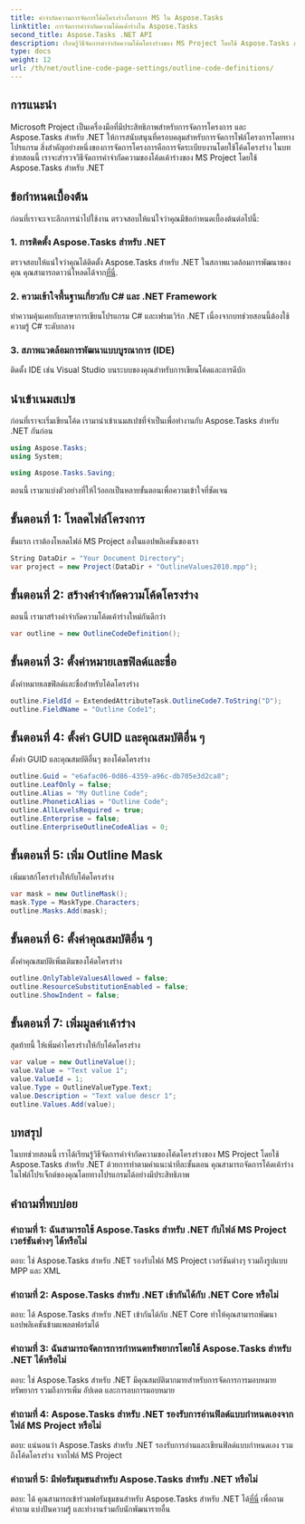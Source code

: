 ```yaml
---
title: คำจำกัดความการจัดการโค้ดโครงร่างโครงการ MS ใน Aspose.Tasks
linktitle: การจัดการคำจำกัดความโค้ดเค้าร่างใน Aspose.Tasks
second_title: Aspose.Tasks .NET API
description: เรียนรู้วิธีจัดการคำจำกัดความโค้ดโครงร่างของ MS Project โดยใช้ Aspose.Tasks สำหรับ .NET เพื่อเพิ่มศักยภาพให้กับแอปพลิเคชันการจัดการโครงการของคุณ
type: docs
weight: 12
url: /th/net/outline-code-page-settings/outline-code-definitions/
---
```

## การแนะนำ
Microsoft Project เป็นเครื่องมือที่มีประสิทธิภาพสำหรับการจัดการโครงการ และ Aspose.Tasks สำหรับ .NET ให้การสนับสนุนที่ครอบคลุมสำหรับการจัดการไฟล์โครงการโดยทางโปรแกรม สิ่งสำคัญอย่างหนึ่งของการจัดการโครงการคือการจัดระเบียบงานโดยใช้โค้ดโครงร่าง ในบทช่วยสอนนี้ เราจะสำรวจวิธีจัดการคำจำกัดความของโค้ดเค้าร่างของ MS Project โดยใช้ Aspose.Tasks สำหรับ .NET
## ข้อกำหนดเบื้องต้น
ก่อนที่เราจะเจาะลึกการนำไปใช้งาน ตรวจสอบให้แน่ใจว่าคุณมีข้อกำหนดเบื้องต้นต่อไปนี้:
### 1. การติดตั้ง Aspose.Tasks สำหรับ .NET
 ตรวจสอบให้แน่ใจว่าคุณได้ติดตั้ง Aspose.Tasks สำหรับ .NET ในสภาพแวดล้อมการพัฒนาของคุณ คุณสามารถดาวน์โหลดได้จาก[ที่นี่](https://releases.aspose.com/tasks/net/).
### 2. ความเข้าใจพื้นฐานเกี่ยวกับ C# และ .NET Framework
ทำความคุ้นเคยกับภาษาการเขียนโปรแกรม C# และเฟรมเวิร์ก .NET เนื่องจากบทช่วยสอนนี้ต้องใช้ความรู้ C# ระดับกลาง
### 3. สภาพแวดล้อมการพัฒนาแบบบูรณาการ (IDE)
ติดตั้ง IDE เช่น Visual Studio บนระบบของคุณสำหรับการเขียนโค้ดและการดีบัก
## นำเข้าเนมสเปซ
ก่อนที่เราจะเริ่มเขียนโค้ด เรามานำเข้าเนมสเปซที่จำเป็นเพื่อทำงานกับ Aspose.Tasks สำหรับ .NET กันก่อน
```csharp
using Aspose.Tasks;
using System;

using Aspose.Tasks.Saving;
```
ตอนนี้ เรามาแบ่งตัวอย่างที่ให้ไว้ออกเป็นหลายขั้นตอนเพื่อความเข้าใจที่ชัดเจน
## ขั้นตอนที่ 1: โหลดไฟล์โครงการ
ขั้นแรก เราต้องโหลดไฟล์ MS Project ลงในแอปพลิเคชันของเรา
```csharp
String DataDir = "Your Document Directory";
var project = new Project(DataDir + "OutlineValues2010.mpp");
```
## ขั้นตอนที่ 2: สร้างคำจำกัดความโค้ดโครงร่าง
ตอนนี้ เรามาสร้างคำจำกัดความโค้ดเค้าร่างใหม่กันดีกว่า
```csharp
var outline = new OutlineCodeDefinition();
```
## ขั้นตอนที่ 3: ตั้งค่าหมายเลขฟิลด์และชื่อ
ตั้งค่าหมายเลขฟิลด์และชื่อสำหรับโค้ดโครงร่าง
```csharp
outline.FieldId = ExtendedAttributeTask.OutlineCode7.ToString("D");
outline.FieldName = "Outline Code1";
```
## ขั้นตอนที่ 4: ตั้งค่า GUID และคุณสมบัติอื่น ๆ
ตั้งค่า GUID และคุณสมบัติอื่นๆ ของโค้ดโครงร่าง
```csharp
outline.Guid = "e6afac06-0d86-4359-a96c-db705e3d2ca8";
outline.LeafOnly = false;
outline.Alias = "My Outline Code";
outline.PhoneticAlias = "Outline Code";
outline.AllLevelsRequired = true;
outline.Enterprise = false;
outline.EnterpriseOutlineCodeAlias = 0;
```
## ขั้นตอนที่ 5: เพิ่ม Outline Mask
เพิ่มมาสก์โครงร่างให้กับโค้ดโครงร่าง
```csharp
var mask = new OutlineMask();
mask.Type = MaskType.Characters;
outline.Masks.Add(mask);
```
## ขั้นตอนที่ 6: ตั้งค่าคุณสมบัติอื่น ๆ
ตั้งค่าคุณสมบัติเพิ่มเติมของโค้ดโครงร่าง
```csharp
outline.OnlyTableValuesAllowed = false;
outline.ResourceSubstitutionEnabled = false;
outline.ShowIndent = false;
```
## ขั้นตอนที่ 7: เพิ่มมูลค่าเค้าร่าง
สุดท้ายนี้ ให้เพิ่มค่าโครงร่างให้กับโค้ดโครงร่าง
```csharp
var value = new OutlineValue();
value.Value = "Text value 1";
value.ValueId = 1;
value.Type = OutlineValueType.Text;
value.Description = "Text value descr 1";
outline.Values.Add(value);
```
## บทสรุป
ในบทช่วยสอนนี้ เราได้เรียนรู้วิธีจัดการคำจำกัดความของโค้ดโครงร่างของ MS Project โดยใช้ Aspose.Tasks สำหรับ .NET ด้วยการทำตามคำแนะนำทีละขั้นตอน คุณสามารถจัดการโค้ดเค้าร่างในไฟล์โปรเจ็กต์ของคุณโดยทางโปรแกรมได้อย่างมีประสิทธิภาพ
## คำถามที่พบบ่อย
### คำถามที่ 1: ฉันสามารถใช้ Aspose.Tasks สำหรับ .NET กับไฟล์ MS Project เวอร์ชันต่างๆ ได้หรือไม่
ตอบ: ใช่ Aspose.Tasks สำหรับ .NET รองรับไฟล์ MS Project เวอร์ชันต่างๆ รวมถึงรูปแบบ MPP และ XML
### คำถามที่ 2: Aspose.Tasks สำหรับ .NET เข้ากันได้กับ .NET Core หรือไม่
ตอบ: ได้ Aspose.Tasks สำหรับ .NET เข้ากันได้กับ .NET Core ทำให้คุณสามารถพัฒนาแอปพลิเคชันข้ามแพลตฟอร์มได้
### คำถามที่ 3: ฉันสามารถจัดการการกำหนดทรัพยากรโดยใช้ Aspose.Tasks สำหรับ .NET ได้หรือไม่
ตอบ: ใช่ Aspose.Tasks สำหรับ .NET มีคุณสมบัติมากมายสำหรับการจัดการการมอบหมายทรัพยากร รวมถึงการเพิ่ม อัปเดต และการลบการมอบหมาย
### คำถามที่ 4: Aspose.Tasks สำหรับ .NET รองรับการอ่านฟิลด์แบบกำหนดเองจากไฟล์ MS Project หรือไม่
ตอบ: แน่นอนว่า Aspose.Tasks สำหรับ .NET รองรับการอ่านและเขียนฟิลด์แบบกำหนดเอง รวมถึงโค้ดโครงร่าง จากไฟล์ MS Project
### คำถามที่ 5: มีฟอรัมชุมชนสำหรับ Aspose.Tasks สำหรับ .NET หรือไม่
 ตอบ: ได้ คุณสามารถเข้าร่วมฟอรัมชุมชนสำหรับ Aspose.Tasks สำหรับ .NET ได้[ที่นี่](https://forum.aspose.com/c/tasks/15) เพื่อถามคำถาม แบ่งปันความรู้ และทำงานร่วมกับนักพัฒนารายอื่น
